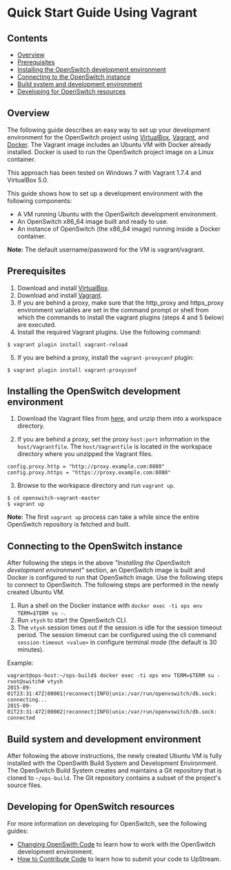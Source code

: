 # Quick Start Guide Using Vagrant

## Contents

- [Overview](#overview)
- [Prerequisites](#prerequisites)
- [Installing the OpenSwitch development environment](#installing-the-openswitch-development-environment)
- [Connecting to the OpenSwitch instance](#connecting-to-the-openswitch-instance)
- [Build system and development environment](#build-system-and-development-environment)
- [Developing for OpenSwitch resources](#developing-for-openswitch-resources)

## Overview
The following guide describes an easy way to set up your development environment for the OpenSwitch project using  [VirtualBox](https://www.virtualbox.org/), [Vagrant](https://www.vagrantup.com/), and [Docker](https://www.docker.com).  The Vagrant image includes an Ubuntu VM with Docker already installed. Docker is used to run the OpenSwitch project image on a Linux container.

This approach has been tested on Windows 7 with Vagrant 1.7.4 and VirtualBox 5.0.

This guide shows how to set up a development environment with the following components:
* A VM running Ubuntu with the OpenSwitch development environment.
* An OpenSwitch x86_64 image built and ready to use.
* An instance of OpenSwitch (the x86_64 image) running inside a Docker container.

**Note:** The default username/password for the VM is vagrant/vagrant.

## Prerequisites
1. Download and install [VirtualBox](https://www.virtualbox.org/).
2. Download and install [Vagrant](https://www.vagrantup.com/).
3. If you are behind a proxy, make sure that the http_proxy and https_proxy environment variables are set in the command prompt or shell from which the commands to install the vagrant plugins (steps 4 and 5 below) are executed.
4. Install the required Vagrant plugins. Use the following command:
```
$ vagrant plugin install vagrant-reload
```
5. If you are behind a proxy, install the `vagrant-proxyconf` plugin:
```
$ vagrant plugin install vagrant-proxyconf
```

## Installing the OpenSwitch development environment

1. Download the Vagrant files from [here](https://archive.openswitch.net/vagrant/ops-vagrant.zip), and unzip them into a workspace directory.

2. If you are behind a proxy, set the proxy `host:port` information in the `host/Vagrantfile`. The `host/Vagrantfile` is located in the workspace directory where you unzipped the Vagrant files.
```
config.proxy.http = "http://proxy.example.com:8080"
config.proxy.https = "https://proxy.example.com:8080"
```
3. Browse to the workspace directory and run `vagrant up`.
```
$ cd openswitch-vagrant-master
$ vagrant up
```
**Note:** The first `vagrant up` process can take a while since the entire OpenSwitch repository is fetched and built.

## Connecting to the OpenSwitch instance
After following the steps in the above *"Installing the OpenSwitch development environment"* section, an OpenSwitch image is built and Docker is configured to run that OpenSwitch image. Use the following steps to connect to OpenSwitch. The following steps are performed in the newly created Ubuntu VM.

1. Run a shell on the Docker instance with `docker exec -ti ops env TERM=$TERM su -`.
2. Run `vtysh` to start the OpenSwitch CLI.
3. The `vtysh` session times out if the session is idle for the session timeout period. The session timeout can be configured using the cli command `session-timeout <value>` in configure terminal mode (the default is 30 minutes).

Example:

```
vagrant@ops-host:~/ops-build$ docker exec -ti ops env TERM=$TERM su -
root@switch# vtysh
2015-09-01T23:31:47Z|00001|reconnect|INFO|unix:/var/run/openvswitch/db.sock: connecting...
2015-09-01T23:31:47Z|00002|reconnect|INFO|unix:/var/run/openvswitch/db.sock: connected
```

## Build system and development environment
After following the above instructions, the newly created Ubuntu VM is fully installed with the OpenSwith Build System and Development Environment. The OpenSwitch Build System creates and maintains a Git repository that is cloned to `~/ops-build`. The Git repository contains a subset of the project's source files.


## Developing for OpenSwitch resources
For more information on developing for OpenSwitch, see the following guides:
* [Changing OpenSwith Code](changing-openswitch-code) to learn how to work with the OpenSwitch development environment.
* [How to Contribute Code](contribute-code) to learn how to submit your code to UpStream.
